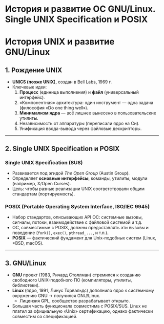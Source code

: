 # История и развитие ОС GNU/Linux. Single UNIX Specification и POSIX

# История UNIX и развитие GNU/Linux

## 1. Рождение UNIX
- **UNICS (позже UNIX)**, создан в Bell Labs, 1969 г.  
- Ключевые идеи:
  1. **Процесс** (единица выполнения) и **файл** (универсальный интерфейс).  
  2. «Компонентная» архитектура: один инструмент — одна задача (философия «Do one thing well»).  
  3. **Минимализм ядра** — всё лишнее вынесено в пользовательские утилиты.  
  4. Независимость от аппаратуры (переписали ядро на Си).  
  5. Унификация ввода-вывода через файловые дескрипторы.

---

## 2. Single UNIX Specification и POSIX

### Single UNIX Specification (SUS)
- Развивается под эгидой *The Open Group* (Austin Group).  
- Определяет **основные интерфейсы**, команды, утилиты, модули (например, X/Open Curses).  
- Цель: чтобы разные реализации UNIX соответствовали общим стандартам (портируемость).

### POSIX (Portable Operating System Interface, ISO/IEC 9945)
- Набор стандартов, описывающих API ОС: системные вызовы, сигналы, потоки, взаимодействие с файловой системой и т.д.  
- ОС, совместимые с POSIX, должны предоставлять эти вызовы и поведение (`fork()`, `exec()`, `pthread_...`, и т.п.).  
- **POSIX** — фактический фундамент для Unix-подобных систем (Linux, *BSD, macOS).

---

## 3. GNU/Linux

- **GNU** проект (1983, Ричард Столлман) стремился к созданию свободного UNIX-подобного ПО (компиляторы, утилиты, библиотеки).  
- **Linux** (ядро, 1991, Линус Торвальдс) дополнило ядро к системному окружению GNU → получился GNU/Linux.  
  - Лицензия GPL, сообщество разрабатывает открыто.  
- Большая часть функционала совместима с POSIX/SUS. Linux не платил за официальную «Unix» сертификацию, однако фактически совместим со спецификацией.
